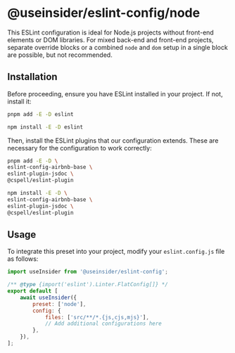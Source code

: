 # @useinsider/eslint-config/node

This ESLint configuration is ideal for Node.js projects without front-end
elements or DOM libraries. For mixed back-end and front-end projects, separate
override blocks or a combined `node` and `dom` setup in a single block are
possible, but not recommended.

## Installation

Before proceeding, ensure you have ESLint installed in your project.
If not, install it:

```bash
pnpm add -E -D eslint
```

```bash
npm install -E -D eslint
```

Then, install the ESLint plugins that our configuration extends. These are
necessary for the configuration to work correctly:

```bash
pnpm add -E -D \
eslint-config-airbnb-base \
eslint-plugin-jsdoc \
@cspell/eslint-plugin
```

```bash
npm install -E -D \
eslint-config-airbnb-base \
eslint-plugin-jsdoc \
@cspell/eslint-plugin
```

## Usage

To integrate this preset into your project, modify your `eslint.config.js` file
as follows:

```js
import useInsider from '@useinsider/eslint-config';

/** @type {import('eslint').Linter.FlatConfig[]} */
export default [
    await useInsider({
        preset: ['node'],
        config: {
            files: ['src/**/*.{js,cjs,mjs}'],
            // Add additional configurations here
        },
    }),
];
```
